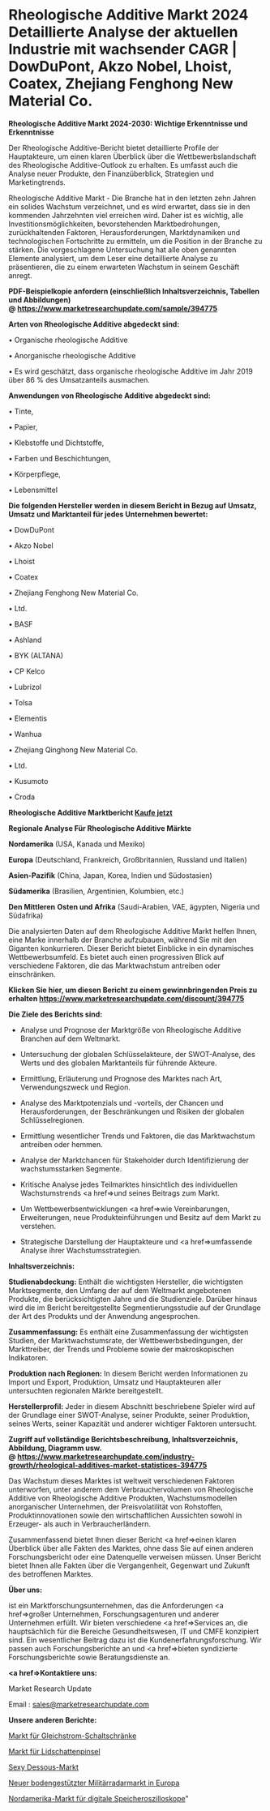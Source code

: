 # Rheologische Additive Markt 2024 Detaillierte Analyse der aktuellen Industrie mit wachsender CAGR | DowDuPont, Akzo Nobel, Lhoist, Coatex, Zhejiang Fenghong New Material Co.

<strong>Rheologische Additive Markt 2024-2030: Wichtige Erkenntnisse und Erkenntnisse</strong>

Der Rheologische Additive-Bericht bietet detaillierte Profile der Hauptakteure, um einen klaren Überblick über die Wettbewerbslandschaft des Rheologische Additive-Outlook zu erhalten. Es umfasst auch die Analyse neuer Produkte, den Finanzüberblick, Strategien und Marketingtrends.

Rheologische Additive Markt - Die Branche hat in den letzten zehn Jahren ein solides Wachstum verzeichnet, und es wird erwartet, dass sie in den kommenden Jahrzehnten viel erreichen wird. Daher ist es wichtig, alle Investitionsmöglichkeiten, bevorstehenden Marktbedrohungen, zurückhaltenden Faktoren, Herausforderungen, Marktdynamiken und technologischen Fortschritte zu ermitteln, um die Position in der Branche zu stärken. Die vorgeschlagene Untersuchung hat alle oben genannten Elemente analysiert, um dem Leser eine detaillierte Analyse zu präsentieren, die zu einem erwarteten Wachstum in seinem Geschäft anregt.

<strong><b>PDF-Beispielkopie anfordern (einschließlich Inhaltsverzeichnis, Tabellen und Abbildungen) @ </b></strong><strong><a href=https://www.marketresearchupdate.com/sample/394775><strong>https://www.marketresearchupdate.com/sample/394775</u></a></strong></strong>

<strong>Arten von Rheologische Additive abgedeckt sind:</strong>

• Organische rheologische Additive

• Anorganische rheologische Additive

• Es wird geschätzt, dass organische rheologische Additive im Jahr 2019 über 86 % des Umsatzanteils ausmachen.

<strong>Anwendungen von Rheologische Additive abgedeckt sind:</strong>

• Tinte,

• Papier,

• Klebstoffe und Dichtstoffe,

• Farben und Beschichtungen,

• Körperpflege,

• Lebensmittel

<strong>Die folgenden Hersteller werden in diesem Bericht in Bezug auf Umsatz, Umsatz und Marktanteil für jedes Unternehmen bewertet:</strong>

• DowDuPont

• Akzo Nobel

• Lhoist

• Coatex

• Zhejiang Fenghong New Material Co.

• Ltd.

• BASF

• Ashland

• BYK (ALTANA)

• CP Kelco

• Lubrizol

• Tolsa

• Elementis

• Wanhua

• Zhejiang Qinghong New Material Co.

• Ltd.

• Kusumoto

• Croda

<strong>Rheologische Additive Marktbericht <a href=https://www.marketresearchupdate.com/buynow/394775>Kaufe jetzt</a></strong>

<strong>Regionale Analyse Für Rheologische Additive Märkte</strong>

<strong>Nordamerika</strong> (USA, Kanada und Mexiko)

<strong>Europa</strong> (Deutschland, Frankreich, Großbritannien, Russland und Italien)

<strong>Asien-Pazifik</strong> (China, Japan, Korea, Indien und Südostasien)

<strong>Südamerika</strong> (Brasilien, Argentinien, Kolumbien, etc.)

<strong>Den Mittleren</strong> <strong>Osten und Afrika</strong> (Saudi-Arabien, VAE, ägypten, Nigeria und Südafrika)

Die analysierten Daten auf dem Rheologische Additive Markt helfen Ihnen, eine Marke innerhalb der Branche aufzubauen, während Sie mit den Giganten konkurrieren. Dieser Bericht bietet Einblicke in ein dynamisches Wettbewerbsumfeld. Es bietet auch einen progressiven Blick auf verschiedene Faktoren, die das Marktwachstum antreiben oder einschränken.

<strong>Klicken Sie hier, um diesen Bericht zu einem gewinnbringenden Preis zu erhalten
</strong><strong><a href=https://www.marketresearchupdate.com/discount/394775>https://www.marketresearchupdate.com/discount/394775</b></u></strong></a>

<strong>Die Ziele des Berichts sind:</strong>

- Analyse und Prognose der Marktgröße von Rheologische Additive Branchen auf dem Weltmarkt.

- Untersuchung der globalen Schlüsselakteure, der SWOT-Analyse, des Werts und des globalen Marktanteils für führende Akteure.

- Ermittlung, Erläuterung und Prognose des Marktes nach Art, Verwendungszweck und Region.

- Analyse des Marktpotenzials und -vorteils, der Chancen und Herausforderungen, der Beschränkungen und Risiken der globalen Schlüsselregionen.

- Ermittlung wesentlicher Trends und Faktoren, die das Marktwachstum antreiben oder hemmen.

- Analyse der Marktchancen für Stakeholder durch Identifizierung der wachstumsstarken Segmente.

- Kritische Analyse jedes Teilmarktes hinsichtlich des individuellen Wachstumstrends <a href=>und</a> seines Beitrags zum Markt.

- Um Wettbewerbsentwicklungen <a href=>wie</a> Vereinbarungen, Erweiterungen, neue Produkteinführungen und Besitz auf dem Markt zu verstehen.

- Strategische Darstellung der Hauptakteure und <a href=>umfas</a>sende Analyse ihrer Wachstumsstrategien.

<strong>Inhaltsverzeichnis:</strong>

<strong>Studienabdeckung:</strong> Enthält die wichtigsten Hersteller, die wichtigsten Marktsegmente, den Umfang der auf dem Weltmarkt angebotenen Produkte, die berücksichtigten Jahre und die Studienziele. Darüber hinaus wird die im Bericht bereitgestellte Segmentierungsstudie auf der Grundlage der Art des Produkts und der Anwendung angesprochen.

<strong>Zusammenfassung:</strong> Es enthält eine Zusammenfassung der wichtigsten Studien, der Marktwachstumsrate, der Wettbewerbsbedingungen, der Markttreiber, der Trends und Probleme sowie der makroskopischen Indikatoren.

<strong>Produktion nach Regionen:</strong> In diesem Bericht werden Informationen zu Import und Export, Produktion, Umsatz und Hauptakteuren aller untersuchten regionalen Märkte bereitgestellt.

<strong>Herstellerprofil:</strong> Jeder in diesem Abschnitt beschriebene Spieler wird auf der Grundlage einer SWOT-Analyse, seiner Produkte, seiner Produktion, seines Werts, seiner Kapazität und anderer wichtiger Faktoren untersucht.

<strong><b>Zugriff auf vollständige Berichtsbeschreibung, Inhaltsverzeichnis, Abbildung, Diagramm usw. @ </b></strong><strong><a href=https://www.marketresearchupdate.com/industry-growth/rheological-additives-market-statistices-394775>https://www.marketresearchupdate.com/industry-growth/rheological-additives-market-statistices-394775</a></strong>

Das Wachstum dieses Marktes ist weltweit verschiedenen Faktoren unterworfen, unter anderem dem Verbrauchervolumen von Rheologische Additive von Rheologische Additive Produkten, Wachstumsmodellen anorganischer Unternehmen, der Preisvolatilität von Rohstoffen, Produktinnovationen sowie den wirtschaftlichen Aussichten sowohl in Erzeuger- als auch in Verbraucherländern.

Zusammenfassend bietet Ihnen dieser Bericht <a href=>einen</a> klaren Überblick über alle Fakten des Marktes, ohne dass Sie auf einen anderen Forschungsbericht oder eine Datenquelle verweisen müssen. Unser Bericht bietet Ihnen alle Fakten über die Vergangenheit, Gegenwart und Zukunft des betroffenen Marktes.

<strong>Über uns:</strong>

 ist ein Marktforschungsunternehmen, das die Anforderungen <a href=>großer</a> Unternehmen, Forschungsagenturen und anderer Unternehmen erfüllt. Wir bieten verschiedene <a href=>Services</a> an, die hauptsächlich für die Bereiche Gesundheitswesen, IT und CMFE konzipiert sind. Ein wesentlicher Beitrag dazu ist die Kundenerfahrungsforschung. Wir passen auch Forschungsberichte an und <a href=>bieten</a> syndizierte Forschungsberichte sowie Beratungsdienste an.

<strong><a href=>Kontaktiere uns:</a></strong>

Market Research Update

Email : sales@marketresearchupdate.com

<strong>Unsere anderen Berichte:</strong>

<a href=https://www.linkedin.com/pulse/dc-switch-cabinet-market-analyzing-latest-developments>Markt für Gleichstrom-Schaltschränke</a>

<a href=https://www.linkedin.com/pulse/eyeshadow-brush-market-size-emerging-trends>Markt für Lidschattenpinsel</a>

<a href=https://www.linkedin.com/pulse/sexy-lingerie-market-report-2023-top-company-trends-future>Sexy Dessous-Markt</a>

<a href=https://www.linkedin.com/pulse/europe-new-ground-based-military-radar-market>Neuer bodengestützter Militärradarmarkt in Europa</a>

<a href=https://www.linkedin.com/pulse/north-america-digital-storage-oscilloscopes-market-2023>Nordamerika-Markt für digitale Speicheroszilloskope</a>"
